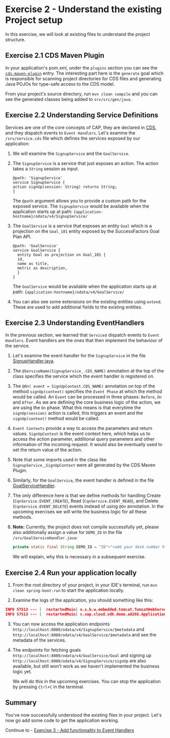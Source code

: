# Exercise 2 - Understand the existing Project setup

In this exercise, we will look at existing files to understand the project structure.

## Exercise 2.1 CDS Maven Plugin

In your application's pom.xml, under the `plugins` section you can see the [`cds-maven-plugin`](https://cap.cloud.sap/docs/java/assets/cds-maven-plugin-site/plugin-info.html) entry.
The interesting part here is the `generate` goal which is responsible for scanning project directories for CDS files and generating Java POJOs for type-safe access to the CDS model.

From your project's source directory, run `mvn clean compile` and you can see the generated classes being added to `srv/src/gen/java`.

## Exercise 2.2 Understanding Service Definitions

Services are one of the core concepts of CAP, they are declared in [CDS](https://cap.cloud.sap/docs/about/#service-definitions-in-cds), and they dispatch events to `Event Handlers`.
Let's examine the `/srv/service.cds` file which defines the services exposed by our application:
   
1. We will examine the `SignupService` and the `GoalService`. 

2. The `SignupService` is a service that just exposes an action. The action takes a `String` session as input.
   ```
   @path: 'SignupService'
   service SignupService {
   action signUp(session: String) returns String;
   }
   ```
   The `@path` argument allows you to provide a custom path for the exposed service. 
   The `SignupService` would be available when the application starts up at path: `{application-hostname}/odata/v4/SignupService/`

3. The `GoalService` is a service that exposes an entity `Goal` which is a projection on the `Goal_101` entity exposed by the SuccessFactors Goal Plan API.
   ```
   @path: 'GoalService'
   service GoalService {
     entity Goal as projection on Goal_101 {
     id,
     name as title,
     metric as description,
     }
   }
   ```
   The `GoalService` would be available when the application starts up at path: `{application-hostname}/odata/v4/GoalService/`

4. You can also see some extensions on the existing entities using `extend`. These are used to add additional fields to the existing entities.

## Exercise 2.3 Understanding EventHandlers

In the previous section, we learned that `Service`s dispatch events to `Event Handlers`.
Event handlers are the ones that then implement the behaviour of the service.

1. Let's examine the event handler for the `SignupService` in the file [SignupHandler.java](../../srv/src/main/java/com/sap/cloud/sdk/demo/ad266/SignupHandler.java).

2. The `@ServiceName(SignupService_.CDS_NAME)` annotation at the top of the class specifies the service which the event handler is registered on. 

3. The `@On( event = SignUpContext.CDS_NAME)` annotation on top of the method `signUp(context)` specifies the `Event Phase` at which the method would be called.
   An `Event` can be processed in three phases: `Before`, `On` and `After`. As we are defining the core business logic of the action, we are using the `On` phase.
   What this means is that everytime the `signUp(session)` action is called, this triggers an event and the `signUp(context)` method would be called.

4. `Event Contexts` provide a way to access the parameters and return values. `SignUpContext` is the event context here, which helps us to access the action parameter, additional query parameters and other information of the incoming request.
   It would also be eventually used to set the return value of the action.

5. Note that some imports used in the class like `SignupService_`,`SignUpContext` were all generated by the CDS Maven Plugin.

6. Similarly, for the `GoalService`, the event handler is defined in the file [GoalServiceHandler](../../srv/src/main/java/com/sap/cloud/sdk/demo/ad266/remote/GoalServiceHandler.java).

7. The only difference here is that we define methods for handling Create (`CqnService.EVENT_CREATE`), Read (`CqnService.EVENT_READ`), and Delete (`CqnService.EVENT_DELETE`) events instead of using `@On` annotation.
   In the upcoming exercises we will write the business logic for all these methods.

8. **Note:** Currently, the project does not compile successfully yet, please also additionally assign a value for `DEMO_ID` in the file `/srv/GoalServiceHandler.java`:
   ```java
   private static final String DEMO_ID = "ID"+"<add your desk number here>";
   ```
   We will explain, why this is necessary in a subsequent exercise.

## Exercise 2.4 Run your application locally

1. From the root directory of your project, in your IDE's terminal, run `mvn clean spring-boot:run` to start the application locally.

2. Examine the logs of the application, you should something like this:
```json
INFO 57513 --- [  restartedMain] o.s.b.w.embedded.tomcat.TomcatWebServer  : Tomcat started on port(s): 8080 (http) with context path ''
INFO 57513 --- [  restartedMain] c.sap.cloud.sdk.demo.ad266.Application   : Started Application in 2.348 seconds (process running for 2.759)
```

3. You can now access the application endpoints `http://localhost:8080/odata/v4/SignupService/$metadata` and `http://localhost:8080/odata/v4/GoalService/$metadata` and see the metadata of the services.

4. The endpoints for fetching goals `http://localhost:8080/odata/v4/GoalService/Goal` and signing up `http://localhost:8080/odata/v4/SignupService/signUp` are also available, but still won't work as we haven't implemented the business logic yet. 

   We will do this in the upcoming exercises. You can stop the application by pressing `Ctrl+C` in the terminal.

## Summary

You've now successfully understood the existing files in your project. Let's now go add some code to get the application working.

Continue to - [Exercise 3 - Add functionality to Event Handlers](../ex3/README.md)
